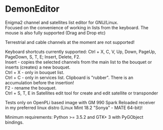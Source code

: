 # DemonEditor
Enigma2 channel and satellites list editor for GNU/Linux.                                                                          
Focused on the convenience of working in lists from the keyboard.
The mouse is also fully supported (Drag and Drop etc)

Terrestrial and cable channels at the moment are not supported!

Keyboard shortcuts currently supported: Ctrl + X, C, V, Up, Down, PageUp, PageDown, S, T, E; Insert, Delete, F2.  
Insert - copies the selected channels from the main list to the bouquet or inserts (creates) a new bouquet.     
Ctrl + X  - only  in bouquet list.    
Ctrl + C - only in services list. Clipboard is "rubber". There is an accumulation before the insertion!                               
F2 - rename the bouquet.                                                                                                                     
Ctrl + S, T, E in Satellites edit tool for create and edit satellite or transponder

Tests  only on OpenPLi based image with  GM 990 Spark Reloaded receiver in my preferred linux distro (Linux Mint 18.2 "Sonya" - MATE 64-bit)!

Minimum requirements: Python >= 3.5.2 and GTK+ 3 with  PyGObject bindings.
